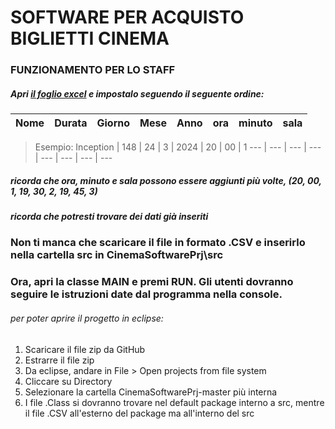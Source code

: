 # SOFTWARE PER ACQUISTO BIGLIETTI CINEMA
### FUNZIONAMENTO PER LO STAFF
##### Apri [il foglio excel] e impostalo seguendo il seguente ordine:

Nome | Durata | Giorno | Mese | Anno | ora | minuto | sala
--- | --- | --- | --- | --- | --- | --- | ---

> Esempio:
> Inception | 148 | 24 | 3 | 2024 | 20 | 00 | 1
> --- | --- | --- | --- | --- | --- | --- | ---
##### ricorda che ora, minuto e sala possono essere aggiunti più volte, (20, 00, 1, 19, 30, 2, 19, 45, 3)
##### ricorda che potresti trovare dei dati già inseriti
### Non ti manca che scaricare il file in formato .CSV e inserirlo nella cartella src in CinemaSoftwarePrj\src
### Ora, apri la classe MAIN e premi RUN. Gli utenti dovranno seguire le istruzioni date dal programma nella console.

[il foglio excel]: https://docs.google.com/spreadsheets/d/1IbLt4IY1STo73dEO0aUPmSYmB0pNF3RdSkAapwMIqIg/edit?usp=sharing

###### per poter aprire il progetto in eclipse:
1. Scaricare il file zip da GitHub
2. Estrarre il file zip
3. Da eclipse, andare in File > Open projects from file system
4. Cliccare su Directory
5. Selezionare la cartella CinemaSoftwarePrj-master più interna
6. I file .Class si dovranno trovare nel default package interno a src, mentre il file .CSV all'esterno del package ma all'interno del src
